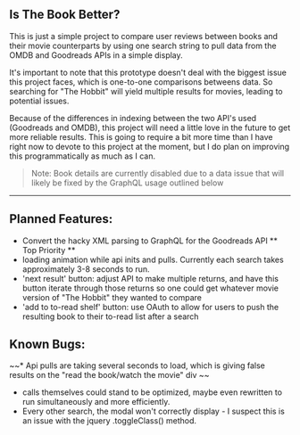 ## Is The Book Better?

This is just a simple project to compare user reviews between books and their movie counterparts by using one search string
to pull data from the OMDB and Goodreads APIs in a simple display.

It's important to note that this prototype doesn't deal with the biggest issue this project faces, which is one-to-one 
comparisons betweens data. So searching for "The Hobbit" will yield multiple results for movies, leading to potential issues.

Because of the differences in indexing between the two API's used (Goodreads and OMDB), this project will need a little 
love in the future to get more reliable results. This is going to require a bit more time than I have right now to devote to this project
at the moment, but I do plan on improving this programmatically as much as I can.

> Note:
> Book details are currently disabled due to a data issue that will likely be fixed by the GraphQL usage outlined below

----


## Planned Features:
* Convert the hacky XML parsing to GraphQL for the Goodreads API ** Top Priority **
* loading animation while api inits and pulls. Currently each search takes approximately 3-8 seconds to run.
* 'next result' button: adjust API to make multiple returns, and have this button iterate through those returns so one could get whatever movie version of "The Hobbit" they wanted to compare
* 'add to to-read shelf' button: use OAuth to allow for users to push the resulting book to their to-read list after a search



## Known Bugs:

~~* Api pulls are taking several seconds to load, which is giving false results on the "read the book/watch the movie" div ~~
* calls themselves could stand to be optimized, maybe even rewritten to run simultaneously and more efficiently. 
* Every other search, the modal won't correctly display - I suspect this is an issue with the jquery .toggleClass() method. 

